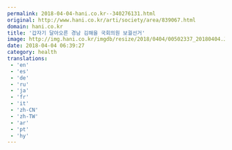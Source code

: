 ```yaml
---
permalink: 2018-04-04-hani.co.kr--340276131.html
original: http://www.hani.co.kr/arti/society/area/839067.html
domain: hani.co.kr
title: '갑자기 달아오른 경남 김해을 국회의원 보궐선거'
image: http://img.hani.co.kr/imgdb/resize/2018/0404/00502337_20180404.JPG
date: 2018-04-04 06:39:27
category: health
translations: 
 - 'en'
 - 'es'
 - 'de'
 - 'ru'
 - 'ja'
 - 'fr'
 - 'it'
 - 'zh-CN'
 - 'zh-TW'
 - 'ar'
 - 'pt'
 - 'hy'
---
```


